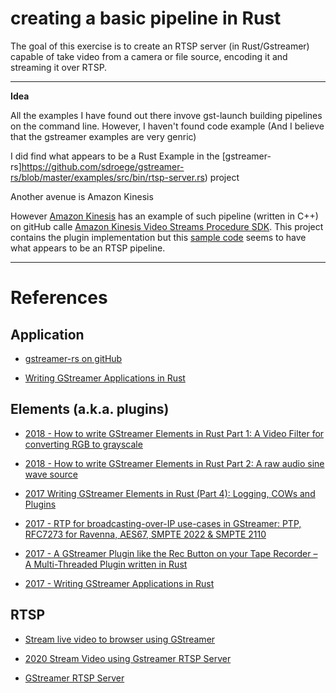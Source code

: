 # creating a basic pipeline in Rust

The goal of this exercise is to create an RTSP server (in Rust/Gstreamer) capable
of take video from a camera or file source, encoding it and streaming it over RTSP. 

---

**Idea**

All the examples I have found out there invove gst-launch building pipelines on 
the command line. However, I haven't found code example (And I believe that the 
gstreamer examples are very genric)

I did find what appears to be a Rust Example in the [gstreamer-rs]https://github.com/sdroege/gstreamer-rs/blob/master/examples/src/bin/rtsp-server.rs) project

Another avenue is Amazon Kinesis

However [Amazon Kinesis](https://docs.aws.amazon.com/kinesisvideostreams/latest/dg/examples-gstreamer-plugin.html) has an example of such pipeline (written in C++) on gitHub calle [Amazon Kinesis Video Streams Procedure SDK](https://github.com/awslabs/amazon-kinesis-video-streams-producer-sdk-cpp). This project contains
the plugin implementation but this [sample code](https://github.com/awslabs/amazon-kinesis-video-streams-producer-sdk-cpp/blob/master/samples/kvs_gstreamer_multistream_sample.cpp) seems to have what appears to 
be an RTSP pipeline.


---

# References

## Application

- [gstreamer-rs on gitHub](https://github.com/sdroege/gstreamer-rs)

- [Writing GStreamer Applications in Rust](https://coaxion.net/blog/2017/07/writing-gstreamer-applications-in-rust/)

## Elements (a.k.a. plugins)

- [2018 - How to write GStreamer Elements in Rust Part 1: A Video Filter for converting RGB to grayscale](https://coaxion.net/blog/2018/01/how-to-write-gstreamer-elements-in-rust-part-1-a-video-filter-for-converting-rgb-to-grayscale/)

- [2018 - How to write GStreamer Elements in Rust Part 2: A raw audio sine wave source](https://coaxion.net/blog/2018/02/how-to-write-gstreamer-elements-in-rust-part-2-a-raw-audio-sine-wave-source/)

- [2017 Writing GStreamer Elements in Rust (Part 4): Logging, COWs and Plugins](https://coaxion.net/blog/2017/03/writing-gstreamer-elements-in-rust-part-4-logging-cows-and-plugins/)

- [2017 - RTP for broadcasting-over-IP use-cases in GStreamer: PTP, RFC7273 for Ravenna, AES67, SMPTE 2022 & SMPTE 2110](https://coaxion.net/blog/2017/04/rtp-for-broadcasting-over-ip-use-cases-in-gstreamer-ptp-rfc7273-for-ravenna-aes67-smpte-2022-smpte-2110/)

- [2017 - A GStreamer Plugin like the Rec Button on your Tape Recorder – A Multi-Threaded Plugin written in Rust](https://coaxion.net/blog/2017/12/a-gstreamer-plugin-like-the-rec-button-on-your-tape-recorder-a-multi-threaded-plugin-written-in-rust/)

- [2017 - Writing GStreamer Applications in Rust](https://coaxion.net/blog/2017/07/writing-gstreamer-applications-in-rust/)

## RTSP 

- [Stream live video to browser using GStreamer](http://4youngpadawans.com/stream-live-video-to-browser-using-gstreamer/)

- [2020 Stream Video using Gstreamer RTSP Server](https://medium.com/@pratik.mungekar/stream-video-using-gstreamer-rtsp-server-ca498f4a54bd)

- [GStreamer RTSP Server](https://gstreamer.freedesktop.org/modules/gst-rtsp-server.html)